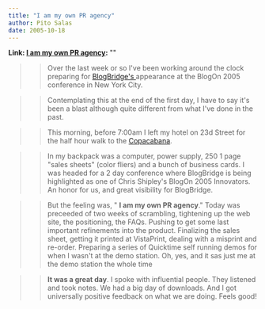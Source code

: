 ```yaml
---
title: "I am my own PR agency"
author: Pito Salas
date: 2005-10-18
---
```


**Link: [I am my own PR agency](None):** ""


>>

>> Over the last week or so I've been working around the clock preparing for
[BlogBridge's ](<http://www.blogonevent.com/>)appearance at the BlogOn 2005
conference in New York City.

>>

>> Contemplating this at the end of the first day, I have to say it's been a
blast although quite different from what I've done in the past.

>>

>> This morning, before 7:00am I left my hotel on 23d Street for the half hour
walk to the [Copacabana](<http://www.nightclubvip.net/club/copacabana.asp>).

>>

>> In my backpack was a computer, power supply, 250 1 page "sales sheets"
(color fliers) and a bunch of business cards. I was headed for a 2 day
conference where BlogBridge is being highlighted as one of Chris Shipley's
BlogOn 2005 Innovators. An honor for us, and great visibility for BlogBridge.

>>

>> But the feeling was, " **I am my own PR agency**." Today was preceeded of
two weeks of scrambling, tightening up the web site, the positioning, the
FAQs. Pushing to get some last important refinements into the product.
Finalizing the sales sheet, getting it printed at VistaPrint, dealing with a
misprint and re-order. Preparing a series of Quicktime self running demos for
when I wasn't at the demo station. Oh, yes, and it sas just me at the demo
station the whole time

>>

>> **It was a great day**. I spoke with influential people. They listened and
took notes. We had a big day of downloads. And I got universally positive
feedback on what we are doing. Feels good!

>>

>>  
>>

>>  


